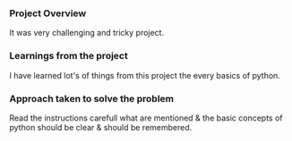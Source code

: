 ### Project Overview

 It was very challenging and tricky project.


### Learnings from the project

 I have learned lot's of things from this project the every basics of python.


### Approach taken to solve the problem

 Read the instructions carefull what are mentioned & the basic concepts of python should be clear & should be remembered.


